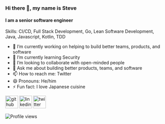 ### Hi there 👋, my name is Steve
#### I am a senior software engineer

Skills: CI/CD, Full Stack Development, Go, Lean Software Development, Java, Javascript, Kotlin, TDD

- 🔭 I’m currently working on helping to build better teams, products, and software
- 🌱 I’m currently learning Security 
- 👯 I’m looking to collaborate with open-minded people 
- 💬 Ask me about building better products, teams, and software 
- 📫 How to reach me: Twitter 
- 😄 Pronouns: He/him 
- ⚡ Fun fact: I love Japanese cuisine 


[<img src='https://cdn.jsdelivr.net/npm/simple-icons@3.0.1/icons/github.svg' alt='github' height='40'>](https://github.com/scarrupt)  [<img src='https://cdn.jsdelivr.net/npm/simple-icons@3.0.1/icons/linkedin.svg' alt='linkedin' height='40'>](https://www.linkedin.com/in/stevecarrupt//)  [<img src='https://cdn.jsdelivr.net/npm/simple-icons@3.0.1/icons/twitter.svg' alt='twitter' height='40'>](https://twitter.com/stevecarrupt)  

![Profile views](https://gpvc.arturio.dev/scarrupt)
